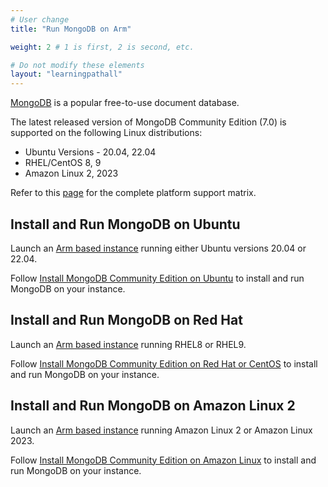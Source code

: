 ```yaml
---
# User change
title: "Run MongoDB on Arm"

weight: 2 # 1 is first, 2 is second, etc.

# Do not modify these elements
layout: "learningpathall"
---
```

[MongoDB](https://www.mongodb.com/) is a popular free-to-use document database.

The latest released version of MongoDB Community Edition (7.0) is supported on the following Linux distributions:

* Ubuntu Versions - 20.04, 22.04
* RHEL/CentOS 8, 9
* Amazon Linux 2, 2023

Refer to this [page](https://www.mongodb.com/docs/manual/administration/production-notes/#platform-support-matrix) for the complete platform support matrix.

## Install and Run MongoDB on Ubuntu

Launch an [Arm based instance](/content/learning-paths/servers-and-cloud-computing/csp/) running either Ubuntu versions 20.04 or 22.04.

Follow [Install MongoDB Community Edition on Ubuntu](https://www.mongodb.com/docs/manual/tutorial/install-mongodb-on-ubuntu/) to install and run MongoDB on your instance.

## Install and Run MongoDB on Red Hat

Launch an [Arm based instance](/learning-paths/servers-and-cloud-computing/csp/) running RHEL8 or RHEL9.

Follow [Install MongoDB Community Edition on Red Hat or CentOS](https://www.mongodb.com/docs/manual/tutorial/install-mongodb-on-red-hat/) to install and run MongoDB on your instance.

## Install and Run MongoDB on Amazon Linux 2

Launch an [Arm based instance](/learning-paths/servers-and-cloud-computing/csp/) running Amazon Linux 2 or Amazon Linux 2023.

Follow [Install MongoDB Community Edition on Amazon Linux](https://www.mongodb.com/docs/manual/tutorial/install-mongodb-on-amazon/) to install and run MongoDB on your instance.
